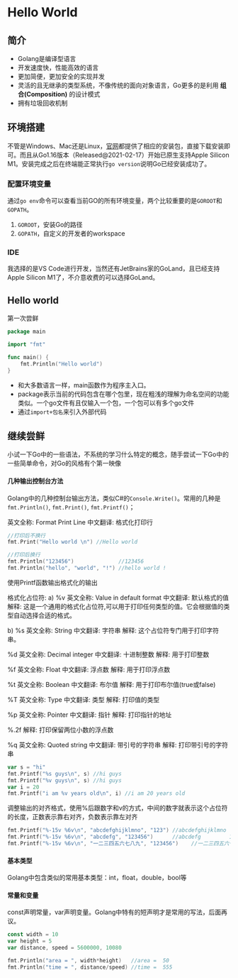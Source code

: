 # Hello World

## 简介
* Golang是编译型语言
* 开发速度快，性能高效的语言
* 更加简便，更加安全的实现并发
* 灵活的且无继承的类型系统，不像传统的面向对象语言，Go更多的是利用 **组合(Composition)** 的设计模式
* 拥有垃圾回收机制

## 环境搭建
不管是Windows、Mac还是Linux，[官网](https://golang.org/dl/ "官网")都提供了相应的安装包，直接下载安装即可。而且从Go1.16版本（Released@2021-02-17）开始已原生支持Apple Silicon M1。安装完成之后在终端能正常执行`go version`说明Go已经安装成功了。  

### 配置环境变量
通过`go env`命令可以查看当前GO的所有环境变量，两个比较重要的是`GOROOT`和`GOPATH`。
1. `GOROOT`，安装Go的路径
2. `GOPATH`，自定义的开发者的workspace  

### IDE
我选择的是VS Code进行开发，当然还有JetBrains家的GoLand，且已经支持Apple Silicon M1了，不介意收费的可以选择GoLand。

## Hello world
第一次尝鲜
```go
package main

import "fmt"

func main() {
	fmt.Println("Hello world")
}
```
* 和大多数语言一样，main函数作为程序主入口。
* package表示当前的代码包含在哪个包里，现在粗浅的理解为命名空间的功能类似。一个go文件有且仅输入一个包，一个包可以有多个go文件
* 通过`import+包名`来引入外部代码

## 继续尝鲜
小试一下Go中的一些语法，不系统的学习什么特定的概念，随手尝试一下Go中的一些简单命令，对Go的风格有个第一映像
#### 几种输出控制台方法
Golang中的几种控制台输出方法，类似C#的`Console.Write()`。常用的几种是`fmt.Println()`, `fmt.Print()`, `fmt.Printf()`；

英文全称: Format Print Line
中文翻译: 格式化打印行

```go
//打印后不换行
fmt.Print("Hello world \n") //Hello world

//打印后换行
fmt.Println("123456")              //123456
fmt.Println("hello", "world", "!") //hello world !
```
使用Printf函数输出格式化的输出

格式化占位符:
a) %v
英文全称: Value in default format
中文翻译: 默认格式的值
解释: 这是一个通用的格式化占位符,可以用于打印任何类型的值。它会根据值的类型自动选择合适的格式。

b) %s
英文全称: String
中文翻译: 字符串
解释: 这个占位符专门用于打印字符串。

%d
英文全称: Decimal integer
中文翻译: 十进制整数
解释: 用于打印整数

%f
英文全称: Float
中文翻译: 浮点数
解释: 用于打印浮点数

%t
英文全称: Boolean
中文翻译: 布尔值
解释: 用于打印布尔值(true或false)

%T
英文全称: Type
中文翻译: 类型
解释: 打印值的类型

%p
英文全称: Pointer
中文翻译: 指针
解释: 打印指针的地址

%.2f
解释: 打印保留两位小数的浮点数

%q
英文全称: Quoted string
中文翻译: 带引号的字符串
解释: 打印带引号的字符串
```go
var s = "hi"
fmt.Printf("%s guys\n", s) //hi guys
fmt.Printf("%v guys\n", s) //hi guys
var i = 20
fmt.Printf("i am %v years old\n", i) //i am 20 years old
```
调整输出的对齐格式，使用%后跟数字和v的方式，中间的数字就表示这个占位符的长度，正数表示靠右对齐，负数表示靠左对齐
```go
fmt.Printf("%-15v %6v\n", "abcdefghijklmno", "123") //abcdefghijklmno    123
fmt.Printf("%-15v %6v\n", "abcdefg", "123456")      //abcdefg         123456
fmt.Printf("%-15v %6v\n", "一二三四五六七八九", "123456")    //一二三四五六七八九       123456
```
#### 基本类型
Golang中包含类似的常用基本类型：int，float，double，bool等

#### 常量和变量
const声明常量，var声明变量。Golang中特有的短声明才是常用的写法，后面再议。
```go
const width = 10
var height = 5
var distance, speed = 5600000, 10080

fmt.Println("area = ", width*height)   //area =  50
fmt.Println("time = ", distance/speed) //time =  555
```